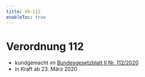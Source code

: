 ```yaml
---
title: VO-112
enableToc: true
---
```


# Verordnung 112

* kundgemacht im [Bundesgesetzblatt II Nr. 112/2020](https://www.ris.bka.gv.at/eli/bgbl/II/2020/112)
* in Kraft ab 23. März 2020
